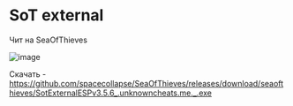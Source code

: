 # SoT external

Чит на SeaOfThieves

![image](https://user-images.githubusercontent.com/53594431/209291123-2137afc2-8f9c-482c-8946-89550c53c1ae.png)


Скачать - https://github.com/spacecollapse/SeaOfThieves/releases/download/seaofthieves/SotExternalESPv3.5.6_.unknowncheats.me._.exe
